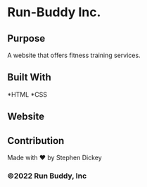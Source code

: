 # Run-Buddy Inc.


## Purpose
A website that offers fitness training services.

## Built With
*HTML
*CSS

## Website


## Contribution
Made with ❤️ by Stephen Dickey

###  ©️2022 Run Buddy, Inc
